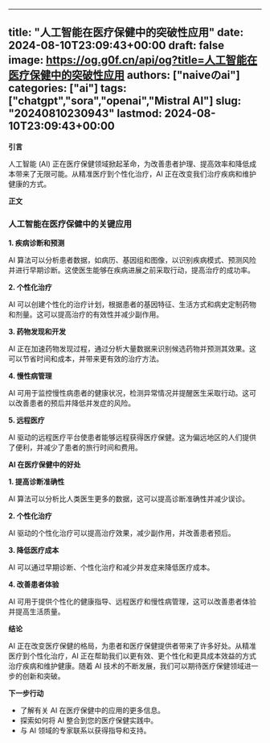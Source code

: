 
---
title: "人工智能在医疗保健中的突破性应用"
date: 2024-08-10T23:09:43+00:00
draft: false
image: https://og.g0f.cn/api/og?title=人工智能在医疗保健中的突破性应用
authors: ["naiveのai"]
categories: ["ai"]
tags: ["chatgpt","sora","openai","Mistral AI"]
slug: "20240810230943"
lastmod: 2024-08-10T23:09:43+00:00
---
**引言**

人工智能 (AI) 正在医疗保健领域掀起革命，为改善患者护理、提高效率和降低成本带来了无限可能。从精准医疗到个性化治疗，AI 正在改变我们治疗疾病和维护健康的方式。

**正文**

### 人工智能在医疗保健中的关键应用

**1. 疾病诊断和预测**

AI 算法可以分析患者数据，如病历、基因组和图像，以识别疾病模式、预测风险并进行早期诊断。这使医生能够在疾病进展之前采取行动，提高治疗的成功率。

**2. 个性化治疗**

AI 可以创建个性化的治疗计划，根据患者的基因特征、生活方式和病史定制药物和剂量。这可以提高治疗的有效性并减少副作用。

**3. 药物发现和开发**

AI 正在加速药物发现过程，通过分析大量数据来识别候选药物并预测其效果。这可以节省时间和成本，并带来更有效的治疗方法。

**4. 慢性病管理**

AI 可用于监控慢性病患者的健康状况，检测异常情况并提醒医生采取行动。这可以改善患者的预后并降低并发症的风险。

**5. 远程医疗**

AI 驱动的远程医疗平台使患者能够远程获得医疗保健。这为偏远地区的人们提供了便利，并减少了患者的旅行时间和费用。

**AI 在医疗保健中的好处**

**1. 提高诊断准确性**

AI 算法可以分析比人类医生更多的数据，这可以提高诊断准确性并减少误诊。

**2. 个性化治疗**

AI 驱动的个性化治疗可以提高治疗效果，减少副作用，并改善患者预后。

**3. 降低医疗成本**

AI 可以通过早期诊断、个性化治疗和减少并发症来降低医疗成本。

**4. 改善患者体验**

AI 可用于提供个性化的健康指导、远程医疗和慢性病管理，这可以改善患者体验并提高生活质量。

**结论**

AI 正在改变医疗保健的格局，为患者和医疗保健提供者带来了许多好处。从精准医疗到个性化治疗，AI 正在帮助我们以更有效、更个性化和更具成本效益的方式治疗疾病和维护健康。随着 AI 技术的不断发展，我们可以期待医疗保健领域进一步的创新和突破。

**下一步行动**

* 了解有关 AI 在医疗保健中的应用的更多信息。
* 探索如何将 AI 整合到您的医疗保健实践中。
* 与 AI 领域的专家联系以获得指导和支持。